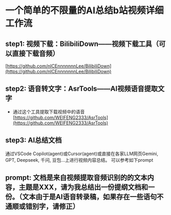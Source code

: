 # 一个简单的不限量的AI总结b站视频详细工作流
## step1: 视频下载：BilibiliDown——视频下载工具（可以直接下载音频）
[https://github.com/nICEnnnnnnnLee/BilibiliDown](https://github.com/nICEnnnnnnnLee/BilibiliDown)

## step2: 语音转文字：AsrTools——AI视频语音提取文字
- 通过这个工具提取下载视频中的语音
[https://github.com/WEIFENG2333/AsrTools](https://github.com/WEIFENG2333/AsrTools)

## step3: AI总结文档
通过VSCode Copilot(agent)或Cursor(agent)或直接在各家LLM网页Gemini, GPT, Deepseek, 千问, 豆包...上进行视频内容总结。
可以参考如下prompt

**prompt:**
文档是来自视频提取音频识别的的文本内容，主题是XXX，请为我总结出一份提纲文档和一份。（文本由于是AI语音转录稿，如果存在一些语句不通顺或错别字，请修正）
--------------------------------
